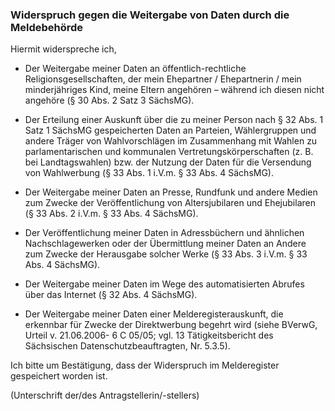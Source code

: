 ### Widerspruch gegen die Weitergabe von Daten durch die Meldebehörde

Hiermit widerspreche ich,

+ Der Weitergabe meiner Daten an öffentlich-rechtliche Religionsgesellschaften, der mein Ehepartner / Ehepartnerin / mein minderjähriges Kind, meine Eltern angehören – während ich diesen nicht angehöre (§ 30 Abs. 2 Satz 3 SächsMG).

+ Der Erteilung einer Auskunft über die zu meiner Person nach § 32 Abs. 1 Satz 1 SächsMG gespeicherten Daten an Parteien, Wählergruppen und andere Träger von Wahlvorschlägen im Zusammenhang mit Wahlen zu parlamentarischen und kommunalen Vertretungskörperschaften (z. B. bei Landtagswahlen) bzw. der Nutzung der Daten für die Versendung von Wahlwerbung (§ 33 Abs. 1 i.V.m. § 33 Abs. 4 SächsMG).

+ Der Weitergabe meiner Daten an Presse, Rundfunk und andere Medien zum Zwecke der Veröffentlichung von Altersjubilaren und Ehejubilaren (§ 33 Abs. 2 i.V.m. § 33 Abs. 4 SächsMG).

+ Der Veröffentlichung meiner Daten in Adressbüchern und ähnlichen Nachschlagewerken oder der Übermittlung meiner Daten an Andere zum Zwecke der Herausgabe solcher Werke (§ 33 Abs. 3 i.V.m. § 33 Abs. 4 SächsMG).

+ Der Weitergabe meiner Daten im Wege des automatisierten Abrufes über das Internet (§ 32 Abs. 4 SächsMG).

+ Der Weitergabe meiner Daten einer Melderegisterauskunft, die erkennbar für Zwecke der Direktwerbung begehrt wird (siehe BVerwG, Urteil v. 21.06.2006- 6 C 05/05; vgl. 13 Tätigkeitsbericht des Sächsischen Datenschutzbeauftragten, Nr. 5.3.5).

Ich bitte um Bestätigung, dass der Widerspruch im Melderegister gespeichert worden ist.

(Unterschrift der/des Antragstellerin/-stellers)
